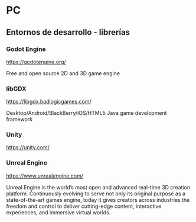 # PC

## Entornos de desarrollo - librerías

### Godot Engine

https://godotengine.org/

Free and open source 2D and 3D game engine

### libGDX

https://libgdx.badlogicgames.com/

Desktop/Android/BlackBerry/iOS/HTML5 Java game development framework

### Unity

https://unity.com/

### Unreal Engine

https://www.unrealengine.com/

Unreal Engine is the world’s most open and advanced real-time 3D creation platform. Continuously evolving to serve not only its original purpose as a state-of-the-art games engine, today it gives creators across industries the freedom and control to deliver cutting-edge content, interactive experiences, and immersive virtual worlds. 
